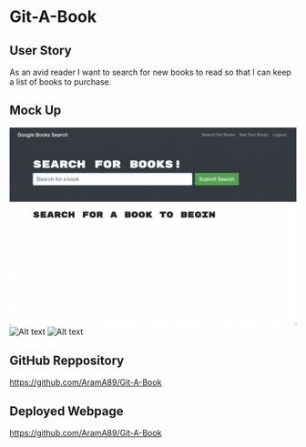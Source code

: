 # Git-A-Book

## User Story

As an avid reader I want to search for new books to read
so that I can keep a list of books to purchase.

## Mock Up

![Alt text](Assets/21-mern-homework-demo-01.gif)
![Alt text](Assets/21-mern-homework-demo-02.gif)
![Alt text](Assets/21-mern-homework-demo-03.gif)

## GitHub Reppository

https://github.com/AramA89/Git-A-Book

## Deployed Webpage

https://github.com/AramA89/Git-A-Book